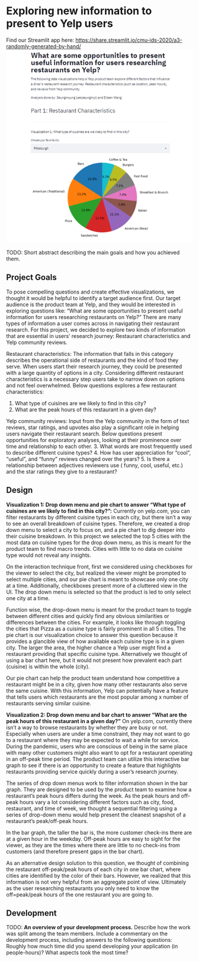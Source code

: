 # Exploring new information to present to Yelp users
Find our Streamlit app here: https://share.streamlit.io/cmu-ids-2020/a3-randomly-generated-by-hand/
![streamlitscreenshot.PNG](streamlitscreenshot.PNG) 

TODO: Short abstract describing the main goals and how you achieved them.

## Project Goals
To pose compelling questions and create effective visualizations, we thought it would be helpful to identify a target audience first. Our target audience is the product team at Yelp, and they would be interested in exploring questions like: “What are some opportunities to present useful information for users researching restaurants on Yelp?” There are many types of information a user comes across  in navigating their restaurant research. For this project, we decided to explore two kinds of information that are essential in users’ research journey: Restaurant characteristics and Yelp community reviews.

Restaurant characteristics:
The information that falls in this category describes the operational side of restaurants  and the kind of food they serve. When users start their research journey, they could be presented with a large quantity of options in a city. Considering different restaurant characteristics is a necessary step users take to narrow down on options and not feel overwhelmed. Below questions explores a few restaurant characteristics:
1. What type of cuisines are we likely to find in this city?
2. What are the peak hours of this restaurant in a given day?

Yelp community reviews:
Input from the Yelp community in the form of text reviews, star ratings, and upvotes also play a significant role in helping users navigate their restaurant search.  Below questions present opportunities for exploratory analyses, looking at their prominence over time and relationship to each other.
3. What words are most frequently used to describe different cuisine types?
4. How has user appreciation for “cool”, “useful”, and “funny” reviews changed over the years? 
5. Is there a relationship between adjectives reviewers use ( funny, cool, useful, etc.) and the star ratings they give to a restaurant? 

## Design

**Visualization 1: Drop down menu and pie chart to answer “What type of cuisines are we likely to find in this city?”:**
Currently on yelp.com, you can filter restaurants by different cuisine types in each city, but there isn’t a way to see an overall breakdown of cuisine types. Therefore, we created a drop down menu to select a city to focus on, and a pie chart to dig deeper into their cuisine breakdown. In this project we selected the top 5 cities with the most data on cuisine types for the drop down menu, as this is meant for the product team to find macro trends. Cities with little to no data on cuisine type would not reveal any insights. 

On the interaction technique front, first we considered using checkboxes for the viewer to select the city, but realized the viewer might be prompted to select multiple cities, and our pie chart is meant to showcase only one city at a time. Additionally, checkboxes present more of a cluttered view in the UI. The drop down menu is selected so that the product is led to only select one city at a time. 

Function wise, the drop-down menu is meant for the product team to toggle between different cities and quickly find any obvious similarities or differences between the cities. For example, it looks like through toggling the cities that Pizza as a cuisine type is fairly prominent in all 5 cities. 
The pie chart is our visualization choice to answer this question because it provides a glancible view of how available each cuisine type is in a given city. The larger the area, the higher chance a Yelp user might find a restaurant providing that specific cuisine type. Alternatively we thought of using a bar chart here, but it would not present how prevalent each part (cuisine) is within the whole (city). 

Our pie chart can help the product team understand how competitive a restaurant might be in a city, given how many other restaurants also serve the same cuisine. With this information, Yelp can potentially have a feature that tells users which restaurants are the most popular among x number of restaurants serving similar cuisine.

**Visualization 2: Drop down menu and bar chart to answer “What are the peak hours of this restaurant in a given day?”**
On yelp.com, currently there isn’t a way to browse restaurants by whether they are busy or not. Especially when users are under a time constraint, they may not want to go to a restaurant where they may be expected to wait a while for service. During the pandemic, users who are conscious of being in the same place with many other customers might also want to opt for a restaurant operating in an  off-peak time period. The product team can utilize this interactive bar graph to see if there is an opportunity to create a feature that highlights restaurants providing service quickly during a user’s research journey. 

The series of drop down menus work to filter information shown in the bar graph. They are designed to be used by the product team to examine how a restaurant’s peak hours differs during the week. As the peak hours and off-peak hours vary a lot considering different factors such as city, food, restaurant, and time of week, we thought a sequential filtering using a series of drop-down menu would help present the cleanest snapshot of a restaurant’s peak/off-peak hours. 

In the bar graph, the taller the bar is, the more customer check-ins there are at a given hour in the weekday. Off-peak hours are easy to sight for the viewer, as they are the times where there are little to no check-ins from customers (and therefore present gaps in the bar chart). 

As an alternative design solution to this question, we thought of combining the restaurant off-peak/peak hours of each city in one bar chart, where cities are identified by the color of their bars. However, we realized that this information is not very helpful from an aggregate point of view. Ultimately as the user researching restaurants you only need to know the off=peak/peak hours of the one restaurant you are going to. 


## Development

TODO: **An overview of your development process.** Describe how the work was split among the team members. Include a commentary on the development process, including answers to the following questions: Roughly how much time did you spend developing your application (in people-hours)? What aspects took the most time?

